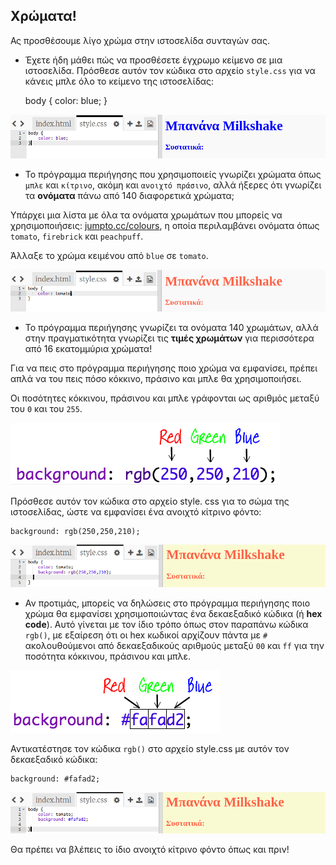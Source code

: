 ## Χρώματα!

Ας προσθέσουμε λίγο χρώμα στην ιστοσελίδα συνταγών σας.

+ Έχετε ήδη μάθει πώς να προσθέσετε έγχρωμο κείμενο σε μια ιστοσελίδα. Πρόσθεσε αυτόν τον κώδικα στο αρχείο `style.css` για να κάνεις μπλε όλο το κείμενο της ιστοσελίδας:

    body {
        color: blue;
    }
    

![screenshot](images/recipe-blue.png)

+ Το πρόγραμμα περιήγησης που χρησιμοποιείς γνωρίζει χρώματα όπως `μπλε` και `κίτρινο`, ακόμη και `ανοιχτό πράσινο`, αλλά ήξερες ότι γνωρίζει τα **ονόματα** πάνω από 140 διαφορετικά χρώματα;

Υπάρχει μια λίστα με όλα τα ονόματα χρωμάτων που μπορείς να χρησιμοποιήσεις: [jumpto.cc/colours](http://jumpto.cc/colours), η οποία περιλαμβάνει ονόματα όπως `tomato`, `firebrick` και `peachpuff`.

Άλλαξε το χρώμα κειμένου από `blue` σε `tomato`.

![screenshot](images/recipe-tomato.png)

+ Το πρόγραμμα περιήγησης γνωρίζει τα ονόματα 140 χρωμάτων, αλλά στην πραγματικότητα γνωρίζει τις **τιμές χρωμάτων** για περισσότερα από 16 εκατομμύρια χρώματα!

Για να πεις στο πρόγραμμα περιήγησης ποιο χρώμα να εμφανίσει, πρέπει απλά να του πεις πόσο κόκκινο, πράσινο και μπλε θα χρησιμοποιήσει.

Οι ποσότητες κόκκινου, πράσινου και μπλε γράφονται ως αριθμός μεταξύ του `0` και του `255`.

![screenshot](images/recipe-rgb-img.png)

Πρόσθεσε αυτόν τον κώδικα στο αρχείο style. css για το σώμα της ιστοσελίδας, ώστε να εμφανίσει ένα ανοιχτό κίτρινο φόντο:

    background: rgb(250,250,210);
    

![screenshot](images/recipe-rgb.png)

+ Αν προτιμάς, μπορείς να δηλώσεις στο πρόγραμμα περιήγησης ποιο χρώμα θα εμφανίσει χρησιμοποιώντας ένα δεκαεξαδικό κώδικα (ή **hex code**). Αυτό γίνεται με τον ίδιο τρόπο όπως στον παραπάνω κώδικα `rgb()`, με εξαίρεση ότι οι hex κωδικοί αρχίζουν πάντα με `#` ακολουθούμενοι από δεκαεξαδικούς αριθμούς μεταξύ `00` και `ff` για την ποσότητα κόκκινου, πράσινου και μπλε.

![screenshot](images/recipe-hex-img.png)

Αντικατέστησε τον κώδικα `rgb()` στο αρχείο style.css με αυτόν τον δεκαεξαδικό κώδικα:

    background: #fafad2;
    

![screenshot](images/recipe-hex.png)

Θα πρέπει να βλέπεις το ίδιο ανοιχτό κίτρινο φόντο όπως και πριν!